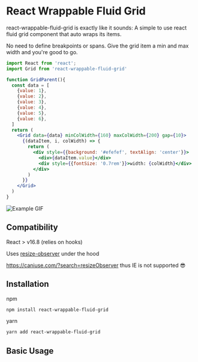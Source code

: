 # React Wrappable Fluid Grid

react-wrappable-fluid-grid is exactly like it sounds: A simple to use react fluid grid component that auto wraps its items.

No need to define breakpoints or spans. Give the grid item a min and max width and you're good to go.

```jsx
import React from 'react';
import Grid from 'react-wrappable-fluid-grid'

function GridParent(){
  const data = [
    {value: 1},
    {value: 2},
    {value: 3},
    {value: 4},
    {value: 5},
    {value: 6},
  ]
  return (
    <Grid data={data} minColWidth={160} maxColWidth={200} gap={10}>
      {(dataItem, i, colWidth) => {
        return (
          <div style={{background: '#efefef', textAlign: 'center'}}>
            <div>{dataItem.value}</div>
            <div style={{fontSize: '0.7rem'}}>width: {colWidth}</div>
          </div>
        )
      }}
    </Grid>
  )
}
```

![Example GIF](https://i.imgur.com/i0hft6t.gifv)


## Compatibility

React > v16.8  (relies on hooks)

Uses [resize-observer](https://developer.mozilla.org/en-US/docs/Web/API/ResizeObserver) under the hood  

https://caniuse.com/?search=resizeObserver
thus IE is not supported :sunglasses:

## Installation

npm
```bash
npm install react-wrappable-fluid-grid
```
yarn
```bash
yarn add react-wrappable-fluid-grid
```

## Basic Usage





